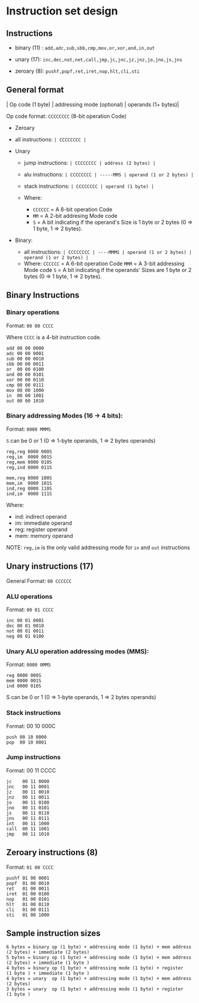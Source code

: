 # Instruction set design

## Instructions

* binary (11) : `add,adc,sub,sbb,cmp,mov,or,xor,and,in,out`

* unary (17): `inc,dec,not,net,call,jmp,jc,jnc,jz,jnz,jo,jno,js,jns`

* zeroary (8): `pushf,popf,ret,iret,nop,hlt,cli,sti`

## General format

| Op code (1 byte) | addressing mode (optional) | operands (1+ bytes)|

Op code format: `CCCCCCCC`  (8-bit operation Code)

* Zeroary
 * all instructions: `| CCCCCCCC |`

* Unary
  * jump instructions:   `| CCCCCCCC | address (2 bytes) |`
  * alu instructions:    `| CCCCCCCC | -----MMS | operand (1 or 2 bytes) |`
  * stack instructions:  `| CCCCCCCC | operand (1 byte) |`

  * Where:
    * `CCCCCC` = A 8-bit operation Code
    * `MM` = A 2-bit addresing Mode code
    * `S` = A bit indicating if the operand's Size is 1 byte or 2 bytes (0 => 1 byte, 1 => 2 bytes).

* Binary:

  * all instructions:  `| CCCCCCCC | ----MMMS | operand (1 or 2 bytes) | operand (1 or 2 bytes) |`
  * Where:
    `CCCCCC` = A 6-bit operation Code
    `MMM` = A 3-bit addressing Mode code
    `S` = A bit indicating if the operands' Sizes are 1 byte or 2 bytes (0 => 1 byte, 1 => 2 bytes).


## Binary Instructions

### Binary operations
Format: `00 00 CCCC`

Where `CCCC` is a 4-bit instruction code.

```
add 00 00 0000
adc 00 00 0001
sub 00 00 0010
sbb 00 00 0011
or  00 00 0100
and 00 00 0101
xor 00 00 0110
cmp 00 00 0111
mov 00 00 1000
in  00 00 1001
out 00 00 1010
```


### Binary addressing Modes (16 -> 4 bits):
Format: `0000 MMMS`

`S` can be 0 or 1 (0 => 1-byte operands, 1 => 2 bytes operands)

```
reg,reg 0000 000S
reg,im  0000 001S
reg,mem 0000 010S
reg,ind 0000 011S

mem,reg 0000 100S
mem,im  0000 101S
ind,reg 0000 110S
ind,im  0000 111S
```

Where:
* ind: indirect operand
* im:  immediate operand
* reg: register operand
* mem: memory operand

NOTE: `reg,im` is the only valid addressing mode for `in` and `out` instructions

## Unary instructions (17)
General Format: `00 CCCCCC`

### ALU operations
Format: `00 01 CCCC`

```
inc 00 01 0001
dec 00 01 0010
not 00 01 0011
neg 00 01 0100
```

### Unary ALU operation addressing modes (MMS):
Format: `0000 0MMS`

```
reg 0000 000S
mem 0000 001S
ind 0000 010S
```

S can be 0 or 1 (0 => 1-byte operands, 1 => 2 bytes operands)


### Stack instructions
Format: 00 10 000C

```
push 00 10 0000
pop  00 10 0001
```

### Jump instructions

Format: 00 11 CCCC

```
jc    00 11 0000
jnc   00 11 0001
jz    00 11 0010
jnz   00 11 0011
jo    00 11 0100
jno   00 11 0101
js    00 11 0110
jns   00 11 0111
int   00 11 1000
call  00 11 1001
jmp   00 11 1010
```

## Zeroary instructions (8)

Format: `01 00 CCCC`
```
pushf 01 00 0001
popf  01 00 0010
ret   01 00 0011
iret  01 00 0100
nop   01 00 0101
hlt   01 00 0110
cli   01 00 0111
sti   01 00 1000
```


## Sample instruction sizes
```
6 bytes = binary op (1 byte) + addressing mode (1 byte) + mem address (2 bytes) + immediate (2 bytes)
5 bytes = binary op (1 byte) + addressing mode (1 byte) + mem address (2 bytes) + immediate (1 byte )
4 bytes = binary op (1 byte) + addressing mode (1 byte) + register    (1 byte ) + immediate (1 byte )
4 bytes = unary  op (1 byte) + addressing mode (1 byte) + mem address (2 bytes)
3 bytes = unary  op (1 byte) + addressing mode (1 byte) + register    (1 byte )
```
